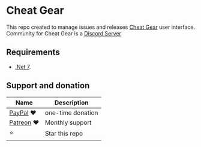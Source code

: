 # Cheat Gear

This repo created to manage issues and releases [Cheat Gear](https://cheatgear.com) user interface.  
Community for Cheat Gear is a [Discord Server](http://discord.gg/P9Pddgz)

## Requirements

- [.Net 7](https://dotnet.microsoft.com/download/dotnet/7.0/runtime).

## Support and donation

| Name                                          | Description       |
| --------------------------------------------- | ----------------- |
| [PayPal](https://www.paypal.me/IslamNofl) ❤     | one-time donation |
| [Patreon](https://www.patreon.com/join/CorrM) ❤ | Monthly support   |
| ⭐                                              | Star this repo    |
